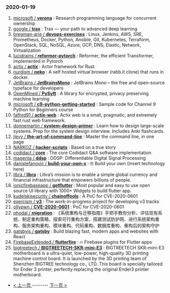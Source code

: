 ### 2020-01-19 
1. [
        microsoft /
**verona**](https://github.com/microsoft/verona) : Research programming language for concurrent ownership
1. [
        google /
**trax**](https://github.com/google/trax) : Trax — your path to advanced deep learning
1. [
        bregman-arie /
**devops-exercises**](https://github.com/bregman-arie/devops-exercises) : Linux, Jenkins, AWS, SRE, Prometheus, Docker, Python, Ansible, Git, Kubernetes, Terraform, OpenStack, SQL, NoSQL, Azure, GCP, DNS, Elastic, Network, Virtualization
1. [
        lucidrains /
**reformer-pytorch**](https://github.com/lucidrains/reformer-pytorch) : Reformer, the efficient Transformer, implemented in Pytorch
1. [
        actix /
**actix**](https://github.com/actix/actix) : Actor framework for Rust
1. [
        nurdism /
**neko**](https://github.com/nurdism/neko) : A self hosted virtual browser (rabb.it clone) that runs in docker.
1. [
        JetBrains /
**JetBrainsMono**](https://github.com/JetBrains/JetBrainsMono) : JetBrains Mono – the free and open-source typeface for developers
1. [
        OpenMined /
**PySyft**](https://github.com/OpenMined/PySyft) : A library for encrypted, privacy preserving machine learning
1. [
        microsoft /
**c9-python-getting-started**](https://github.com/microsoft/c9-python-getting-started) : Sample code for Channel 9 Python for Beginners course
1. [
        fafhrd91 /
**actix-web**](https://github.com/fafhrd91/actix-web) : Actix web is a small, pragmatic, and extremely fast rust web framework.
1. [
        donnemartin /
**system-design-primer**](https://github.com/donnemartin/system-design-primer) : Learn how to design large-scale systems. Prep for the system design interview. Includes Anki flashcards.
1. [
        jlevy /
**the-art-of-command-line**](https://github.com/jlevy/the-art-of-command-line) : Master the command line, in one page
1. [
        NARKOZ /
**hacker-scripts**](https://github.com/NARKOZ/hacker-scripts) : Based on a true story
1. [
        codidact /
**core**](https://github.com/codidact/core) : The core Codidact Q&A software implementation
1. [
        magenta /
**ddsp**](https://github.com/magenta/ddsp) : DDSP: Differentiable Digital Signal Processing
1. [
        danistefanovic /
**build-your-own-x**](https://github.com/danistefanovic/build-your-own-x) : 🤓 Build your own (insert technology here)
1. [
        libra /
**libra**](https://github.com/libra/libra) : Libra’s mission is to enable a simple global currency and financial infrastructure that empowers billions of people.
1. [
        ionicfirebaseapp /
**getflutter**](https://github.com/ionicfirebaseapp/getflutter) : Most popular and easy to use open source UI library with 1000+ Widgets to build flutter app.
1. [
        kudelskisecurity /
**chainoffools**](https://github.com/kudelskisecurity/chainoffools) : A PoC for CVE-2020-0601
1. [
        exercism /
**v3**](https://github.com/exercism/v3) : The work-in-progress project for developing v3 tracks
1. [
        ollypwn /
**CVE-2020-0601**](https://github.com/ollypwn/CVE-2020-0601) : PoC for CVE-2020-0601
1. [
        phodal /
**migration**](https://github.com/phodal/migration) : 《系统重构与迁移指南》手把手教你分析、评估现有系统、制定重构策略、探索可行重构方案、搭建测试防护网、进行系统架构重构、服务架构重构、模块重构、代码重构、数据库重构、重构后的架构守护
1. [
        gatsbyjs /
**gatsby**](https://github.com/gatsbyjs/gatsby) : Build blazing fast, modern apps and websites with React
1. [
        FirebaseExtended /
**flutterfire**](https://github.com/FirebaseExtended/flutterfire) : 🔥 Firebase plugins for Flutter apps
1. [
        bigtreetech /
**BIGTREETECH-SKR-mini-E3**](https://github.com/bigtreetech/BIGTREETECH-SKR-mini-E3) : BIGTREETECH SKR-mini-E3 motherboard is a ultra-quiet, low-power, high-quality 3D printing machine control board. It is launched by the 3D printing team of Shenzhen BIGTREE technology co., LTD. This board is specially tailored for Ender 3 printer, perfectly replacing the original Ender3 printer motherboard. 

- [ < 上一页 ](https://github.com/able8/github-trending-daily-record/blob/master/2020-01-18.md) -------- [ 下一页 > ](https://github.com/able8/github-trending-daily-record/blob/master/2020-01-20.md)